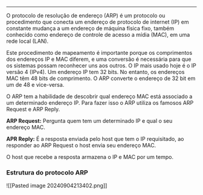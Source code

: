 
---

O protocolo de resolução de endereço (ARP) é um protocolo ou procedimento que conecta um endereço de protocolo de internet  (IP) em constante mudança a um endereço de máquina física fixo, também conhecido como endereço de controle de acesso a mídia (MAC), em uma rede local (LAN).

Este procedimento de mapeamento é importante porque os comprimentos dos endereços IP e MAC diferem, e uma conversão é necessária para que os sistemas possam reconhecer uns aos outros. O IP mais usado hoje é o IP versão 4 (IPv4). Um endereço IP tem 32 bits. No entanto, os endereços MAC têm 48 bits de comprimento. O ARP converte o endereço de 32 bit em um de 48 e vice-versa.

O ARP tem a habilidade de descobrir qual endereço MAC está associado a um determinado endereço IP. Para fazer isso o ARP utiliza os famosos ARP Request e ARP Reply.

**ARP Request:** Pergunta quem tem um determinado IP e qual o seu endereço MAC.

**APR Reply:** É a resposta enviada pelo host que tem o IP requisitado, ao responder ao ARP Request o host envia seu endereço MAC.

O host que recebe a resposta armazena o IP e MAC por um tempo.

### Estrutura do protocolo ARP

![[Pasted image 20240904213402.png]]
